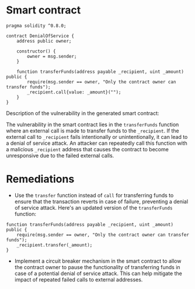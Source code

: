 # Smart contract

```solidity
pragma solidity ^0.8.0;

contract DenialOfService {
    address public owner;

    constructor() {
        owner = msg.sender;
    }

    function transferFunds(address payable _recipient, uint _amount) public {
        require(msg.sender == owner, "Only the contract owner can transfer funds");
        _recipient.call{value: _amount}("");
    }
}
```

Description of the vulnerability in the generated smart contract:

The vulnerability in the smart contract lies in the `transferFunds` function where an external call is made to transfer funds to the `_recipient`. If the external call to `_recipient` fails intentionally or unintentionally, it can lead to a denial of service attack. An attacker can repeatedly call this function with a malicious `_recipient` address that causes the contract to become unresponsive due to the failed external calls.

# Remediations

- Use the `transfer` function instead of `call` for transferring funds to ensure that the transaction reverts in case of failure, preventing a denial of service attack. Here's an updated version of the `transferFunds` function:

```solidity
function transferFunds(address payable _recipient, uint _amount) public {
    require(msg.sender == owner, "Only the contract owner can transfer funds");
    _recipient.transfer(_amount);
}
```

- Implement a circuit breaker mechanism in the smart contract to allow the contract owner to pause the functionality of transferring funds in case of a potential denial of service attack. This can help mitigate the impact of repeated failed calls to external addresses.